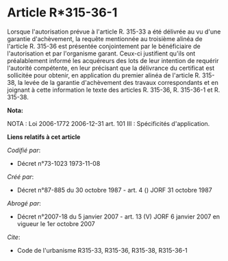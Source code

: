 # Article R*315-36-1

Lorsque l'autorisation prévue à l'article R. 315-33 a été délivrée au vu d'une garantie d'achèvement, la requête mentionnée
au troisième alinéa de l'article R. 315-36 est présentée conjointement par le bénéficiaire de l'autorisation et par
l'organisme garant. Ceux-ci justifient qu'ils ont préalablement informé les acquéreurs des lots de leur intention de requérir
l'autorité compétente, en leur précisant que la délivrance du certificat est sollicitée pour obtenir, en application du
premier alinéa de l'article R. 315-38, la levée de la garantie d'achèvement des travaux correspondants et en joignant à cette
information le texte des articles R. 315-36, R. 315-36-1 et R. 315-38.

**Nota:**

NOTA : Loi 2006-1772 2006-12-31 art. 101 III : Spécificités d'application.

**Liens relatifs à cet article**

_Codifié par_:

  - Décret n°73-1023 1973-11-08

_Créé par_:

  - Décret n°87-885 du 30 octobre 1987 - art. 4 () JORF 31 octobre 1987

_Abrogé par_:

  - Décret n°2007-18 du 5 janvier 2007 - art. 13 (V) JORF 6 janvier 2007 en vigueur le 1er octobre 2007

_Cite_:

  - Code de l'urbanisme R315-33, R315-36, R315-38, R315-36-1
